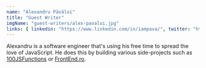 ```yaml
---
name: "Alexandru Păvăloi"
title: "Guest Writer"
imgName: "guest-writers/alex-pavaloi.jpg"
links: { linkedin: "https://www.linkedin.com/in/iampava/", twitter: "https://twitter.com/_iampava" }
---
```


Alexandru is a software engineer that's using his free time to spread the love of JavaScript. He does this by building various side-projects such as [100JSFunctions](https://100JSFunctions.com) or [FrontEnd.ro](https://frontend.ro).
